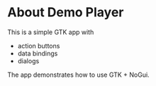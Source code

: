 # About Demo Player

This is a simple GTK app with

* action buttons
* data bindings
* dialogs

The app demonstrates how to use GTK + NoGui.
